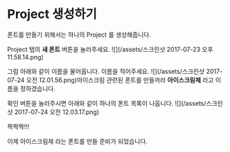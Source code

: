 # Project 생성하기 



폰트를 만들기 위해서는 하나의 Project 를 생성해줍니다.  

Project  탭의  **새 폰트**  버튼을 눌러주세요. ![](/assets/스크린샷 2017-07-23 오후 11.58.14.png)

그럼 아래와 같이 이름을 물어옵니다.   이름을 적어주세요. ![](/assets/스크린샷 2017-07-24 오전 12.01.56.png)아이스크림 관련된 폰트를 만들꺼라  **아이스크림체**  라고 이름을 정하겠습니다.  



확인 버튼을 눌러주시면 아래와 같이 하나의 폰트 목록이 나옵니다. ![](/assets/스크린샷 2017-07-24 오전 12.03.17.png)

짝짝짝!!! 

이제 아이스크림체 라는 폰트를 만들 준비가 되었습니다. 



